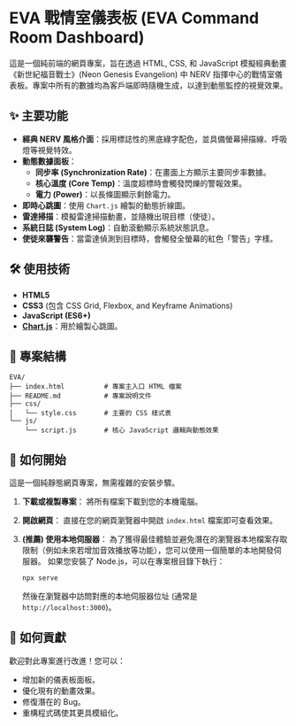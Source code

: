 # EVA 戰情室儀表板 (EVA Command Room Dashboard)

這是一個純前端的網頁專案，旨在透過 HTML, CSS, 和 JavaScript 模擬經典動畫《新世紀福音戰士》(Neon Genesis Evangelion) 中 NERV 指揮中心的戰情室儀表板。專案中所有的數據均為客戶端即時隨機生成，以達到動態監控的視覺效果。

## ✨ 主要功能

*   **經典 NERV 風格介面**：採用標誌性的黑底綠字配色，並具備螢幕掃描線、呼吸燈等視覺特效。
*   **動態數據面板**：
    *   **同步率 (Synchronization Rate)**：在畫面上方顯示主要同步率數據。
    *   **核心溫度 (Core Temp)**：溫度超標時會觸發閃爍的警報效果。
    *   **電力 (Power)**：以長條圖顯示剩餘電力。
*   **即時心跳圖**：使用 `Chart.js` 繪製的動態折線圖。
*   **雷達掃描**：模擬雷達掃描動畫，並隨機出現目標（使徒）。
*   **系統日誌 (System Log)**：自動滾動顯示系統狀態訊息。
*   **使徒來襲警告**：當雷達偵測到目標時，會觸發全螢幕的紅色「警告」字樣。

## 🛠️ 使用技術

*   **HTML5**
*   **CSS3** (包含 CSS Grid, Flexbox, and Keyframe Animations)
*   **JavaScript (ES6+)**
*   **[Chart.js](https://www.chartjs.org/)**：用於繪製心跳圖。

## 📂 專案結構

```
EVA/
├── index.html          # 專案主入口 HTML 檔案
├── README.md           # 專案說明文件
├── css/
│   └── style.css       # 主要的 CSS 樣式表
└── js/
    └── script.js       # 核心 JavaScript 邏輯與動態效果
```

## 🚀 如何開始

這是一個純靜態網頁專案，無需複雜的安裝步驟。

1.  **下載或複製專案**：
    將所有檔案下載到您的本機電腦。

2.  **開啟網頁**：
    直接在您的網頁瀏覽器中開啟 `index.html` 檔案即可查看效果。

3.  **(推薦) 使用本地伺服器**：
    為了獲得最佳體驗並避免潛在的瀏覽器本地檔案存取限制（例如未來若增加音效播放等功能），您可以使用一個簡單的本地開發伺服器。
    如果您安裝了 Node.js，可以在專案根目錄下執行：
    ```bash
    npx serve
    ```
    然後在瀏覽器中訪問對應的本地伺服器位址 (通常是 `http://localhost:3000`)。

## 🤝 如何貢獻

歡迎對此專案進行改進！您可以：
*   增加新的儀表板面板。
*   優化現有的動畫效果。
*   修復潛在的 Bug。
*   重構程式碼使其更具模組化。

